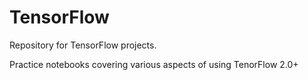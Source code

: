 # TensorFlow
Repository for TensorFlow projects.

Practice notebooks covering various aspects of using TenorFlow 2.0+
